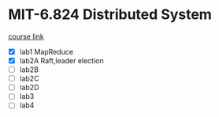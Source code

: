 # MIT-6.824 Distributed System

[course link](https://pdos.csail.mit.edu/6.824/index.html)

- [x] lab1 MapReduce
- [x] lab2A Raft,leader election
- [ ] lab2B
- [ ] lab2C
- [ ] lab2D
- [ ] lab3
- [ ] lab4